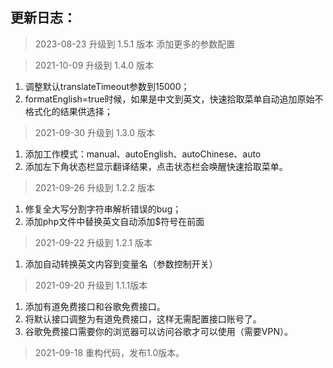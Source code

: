 ## 更新日志：
> 2023-08-23 升级到 1.5.1 版本
添加更多的参数配置

> 2021-10-09 升级到 1.4.0 版本
1. 调整默认translateTimeout参数到15000；
2. formatEnglish=true时候，如果是中文到英文，快速拾取菜单自动追加原始不格式化的结果供选择；

> 2021-09-30 升级到 1.3.0 版本
1. 添加工作模式：manual、autoEnglish、autoChinese、auto
2. 添加左下角状态栏显示翻译结果，点击状态栏会唤醒快速拾取菜单。

> 2021-09-26 升级到 1.2.2 版本
1. 修复全大写分割字符串解析错误的bug；
2. 添加php文件中替换英文自动添加$符号在前面

> 2021-09-22 升级到 1.2.1 版本
1. 添加自动转换英文内容到变量名（参数控制开关）

> 2021-09-20 升级到 1.1.1版本
1. 添加有道免费接口和谷歌免费接口。
2. 将默认接口调整为有道免费接口，这样无需配置接口账号了。
3. 谷歌免费接口需要你的浏览器可以访问谷歌才可以使用（需要VPN）。

> 2021-09-18 重构代码，发布1.0版本。